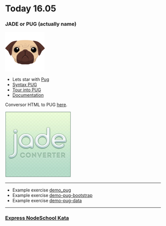 # Today 16.05

### JADE or PUG (actually name)

![pug.png](img/pug.png)


- Lets star with [Pug](http://jade-lang.com/) 
- [Syntax PUG](https://naltatis.github.io/jade-syntax-docs/)
- [Tour into PUG](http://learnjade.com/tour/intro/)
- [Documentation](https://github.com/pugjs/pug)

Conversor HTML to PUG [here](http://html2jade.org/).

![jadeconverter](img/jadeconverter.png)


---

-   Example exercise [demo_pug](demo-pug)
-   Example exercise [demo-pug-bootstrap](demo-pug-bootstrap)
-   Example exercise [demo-pug-data](demo-pug-data)

---

 ### [Express NodeSchool Kata](https://skylabcoders.github.io/bootcamp-abril2017/?full#243)
 


